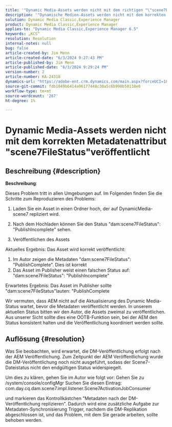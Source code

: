 ```yaml
---
title: '"Dynamic Media-Assets werden nicht mit dem richtigen "\"scene7FileStatus\"-Metadatenattribut veröffentlicht"'
description: '"Dynamische Medien-Assets werden nicht mit dem korrekten Metadatenattribut \"scene7FileStatus\" veröffentlicht.'
solution: Dynamic Media Classic,Experience Manager
product: Dynamic Media Classic,Experience Manager
applies-to: "Dynamic Media Classic,Experience Manager 6.5"
keywords: „KCS“
resolution: Resolution
internal-notes: null
bug: false
article-created-by: Jim Menn
article-created-date: "6/3/2024 9:27:43 PM"
article-published-by: Jim Menn
article-published-date: "6/3/2024 9:29:24 PM"
version-number: 2
article-number: KA-24318
dynamics-url: "https://adobe-ent.crm.dynamics.com/main.aspx?forceUCI=1&pagetype=entityrecord&etn=knowledgearticle&id=11132d19-f021-ef11-840b-6045bd006268"
source-git-commit: fdb1049b6414a96177448c30a5c6b990b50138e0
workflow-type: tm+mt
source-wordcount: '267'
ht-degree: 1%

---
```


# Dynamic Media-Assets werden nicht mit dem korrekten Metadatenattribut &quot;scene7FileStatus&quot;veröffentlicht

## Beschreibung {#description}


<b>Beschreibung</b>:

Dieses Problem tritt in allen Umgebungen auf.
Im Folgenden finden Sie die Schritte zum Reproduzieren des Problems:

1. Laden Sie ein Asset in einen Ordner hoch, der auf DynamicMedia-scene7 repliziert wird.

2. Nach dem Hochladen können Sie den Status &quot;dam:scene7FileStatus&quot;: &quot;PublishIncomplete&quot; sehen.

3. Veröffentlichen des Assets

Aktuelles Ergebnis: Das Asset wird korrekt veröffentlicht:
1. Im Autor zeigen die Metadaten &quot;dam:scene7FileStatus&quot;: &quot;PublishComplete&quot;. Dies ist korrekt
2. Das Asset im Publisher weist einen falschen Status auf: &quot;dam:scene7FileStatus&quot;: &quot;PublishIncomplete&quot;

Erwartetes Ergebnis: Das Asset im Publisher sollte &quot;dam:scene7FileStatus&quot;lauten: &quot;PublishComplete

Wir vermuten, dass AEM nicht auf die Aktualisierung des Dynamic Media-Status wartet, bevor die Metadaten veröffentlicht werden. In unserem aktuellen Status bitten wir den Autor, die Assets zweimal zu veröffentlichen. Aus unserer Sicht sollte dies eine OOTB-Funktion sein, bei der AEM den Status konsistent halten und die Veröffentlichung koordiniert werden sollte.


## Auflösung {#resolution}


Was Sie beobachten, wird erwartet, die DM-Veröffentlichung erfolgt nach der AEM Veröffentlichung. Zum Zeitpunkt der AEM Veröffentlichung wurde die DM-Veröffentlichung noch nicht ausgeführt, sodass der Scene7-Dateistatus nicht den endgültigen Status widerspiegelt.

Um dies zu klären, gehen Sie im Autor wie folgt vor: Gehen Sie zu /system/console/configMgr Suchen Sie diesen Eintrag: com.day.cq.dam.scene7.impl.listener.Scene7ActivationJobConsumer

und markieren das Kontrollkästchen &quot;Metadaten nach der DM-Veröffentlichung replizieren&quot;.
Dadurch wird eine zusätzliche Aufgabe zur Metadaten-Synchronisierung Trigger, nachdem die DM-Replikation abgeschlossen ist, und das Problem, mit dem Sie gerade arbeiten, sollte behoben werden.
